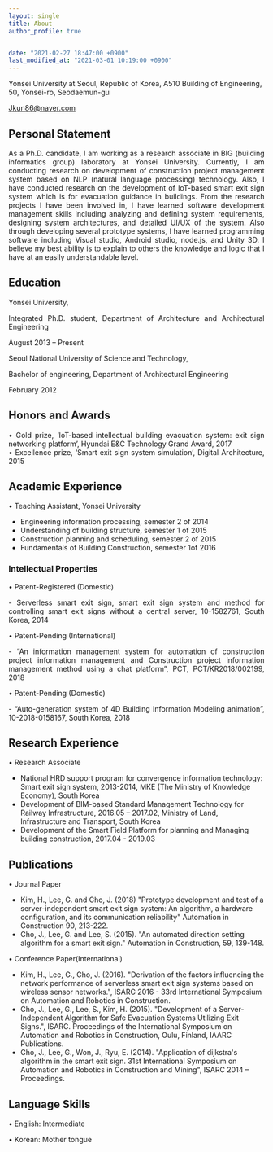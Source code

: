 ```yaml
---
layout: single
title: About
author_profile: true


date: "2021-02-27 18:47:00 +0900"
last_modified_at: "2021-03-01 10:19:00 +0900"
---
```

Yonsei University at Seoul, Republic of Korea, A510 Building of Engineering, 50, Yonsei-ro, Seodaemun-gu 

Jkun86@naver.com


## Personal Statement

<div style="text-align: justify"><span style="font-size: 20px;font-weight: bold;"></span><span> As a Ph.D. candidate, I am working as a research associate in BIG (building informatics group) laboratory at Yonsei University. Currently, I am conducting research on development of construction project management system based on NLP (natural language processing) technology. Also, I have conducted research on the development of IoT-based smart exit sign system which is for evacuation guidance in buildings. From the research projects I have been involved in, I have learned software development management skills including analyzing and defining system requirements, designing system architectures, and detailed UI/UX of the system. Also through developing several prototype systems, I have learned programming software including Visual studio, Android studio, node.js, and Unity 3D. I believe my best ability is to explain to others the knowledge and logic that I have at an easily understandable level. </span></div> 
 
## Education 

Yonsei University,

<div style="text-align: justify">Integrated Ph.D. student, Department of Architecture and Architectural Engineering 
 
August 2013 – Present</div>


Seoul National University of Science and Technology,

<div style="text-align: justify">Bachelor of engineering, Department of Architectural Engineering 
 
February 2012</div>


## Honors and Awards

<div style="text-align: justify">•	 Gold prize, ‘IoT-based intellectual building evacuation system: exit sign networking platform’, Hyundai E&C Technology Grand Award, 2017 </div>

<div style="text-align: justify">•	Excellence prize, ‘Smart exit sign system simulation’, Digital Architecture, 2015 </div>



## Academic Experience

•	Teaching Assistant, Yonsei University 
-	Engineering information processing, semester 2 of 2014
-	Understanding of building structure, semester 1 of 2015
-	Construction planning and scheduling, semester 2 of 2015
-	Fundamentals of Building Construction, semester 1of 2016

### Intellectual Properties

•	Patent-Registered (Domestic)
<div style="text-align: justify">-	Serverless smart exit sign, smart exit sign system and method for controlling smart exit signs without a central server, 10-1582761, South Korea, 2014 </div>


•	Patent-Pending (International)
<div style="text-align: justify">-	“An information management system for automation of construction project information management and Construction project information management method using a chat platform”, PCT, PCT/KR2018/002199, 2018 </div>


•	Patent-Pending (Domestic)
<div style="text-align: justify">-	“Auto-generation system of 4D Building Information Modeling animation”, 10-2018-0158167, South Korea, 2018</div>



## Research Experience

•	Research Associate
-	National HRD support program for convergence information technology: Smart exit sign system, 2013-2014, MKE (The Ministry of Knowledge Economy), South Korea
-	Development of BIM-based Standard Management Technology for Railway Infrastructure, 2016.05 – 2017.02, Ministry of Land, Infrastructure and Transport, South Korea
-	Development of the Smart Field Platform for planning and Managing building construction, 2017.04 - 2019.03

## Publications

•	Journal Paper
 -	Kim, H., Lee, G. and Cho, J. (2018) "Prototype development and test of a server-independent smart exit sign system: An algorithm, a hardware configuration, and its communication reliability" Automation in Construction 90, 213-222.
 -	Cho, J., Lee, G. and Lee, S. (2015). "An automated direction setting algorithm for a smart exit sign." Automation in Construction, 59, 139-148.


•	Conference Paper(International)
 -	Kim, H., Lee, G., Cho, J. (2016). "Derivation of the factors influencing the network performance of serverless smart exit sign systems based on wireless sensor networks.", ISARC 2016 - 33rd International Symposium on Automation and Robotics in Construction.
 -	Cho, J., Lee, G., Lee, S., Kim, H. (2015). "Development of a Server-Independent Algorithm for Safe Evacuation Systems Utilizing Exit Signs.", ISARC. Proceedings of the International Symposium on Automation and Robotics in Construction, Oulu, Finland, IAARC Publications. 
 -	Cho, J., Lee, G., Won, J., Ryu, E. (2014). "Application of dijkstra's algorithm in the smart exit sign. 31st International Symposium on Automation and Robotics in Construction and Mining", ISARC 2014 – Proceedings.

## Language Skills
•	English: Intermediate  

•	Korean: Mother tongue



